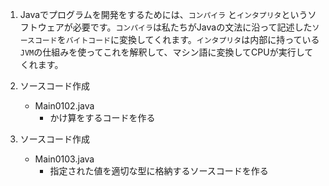 1. Javaでプログラムを開発をするためには、`コンパイラ` と`インタプリタ`というソフトウェアが必要です。`コンパイラ`は私たちがJavaの文法に沿って記述した`ソースコード`を`バイトコード`に変換してくれます。`インタプリタ`は内部に持っている`JVM`の仕組みを使ってこれを解釈して、マシン語に変換してCPUが実行してくれます。

2. ソースコード作成　
    - Main0102.java
        - かけ算をするコードを作る

3. ソースコード作成　
    - Main0103.java
        - 指定された値を適切な型に格納するソースコードを作る

